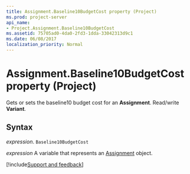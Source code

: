 ```yaml
---
title: Assignment.Baseline10BudgetCost property (Project)
ms.prod: project-server
api_name:
- Project.Assignment.Baseline10BudgetCost
ms.assetid: 75705ad0-4da0-2fd3-1dda-33042313d9c1
ms.date: 06/08/2017
localization_priority: Normal
---
```



# Assignment.Baseline10BudgetCost property (Project)

Gets or sets the baseline10 budget cost for an  **Assignment**. Read/write **Variant**.


## Syntax

_expression_. `Baseline10BudgetCost`

_expression_ A variable that represents an [Assignment](./Project.Assignment.md) object.

[!include[Support and feedback](~/includes/feedback-boilerplate.md)]